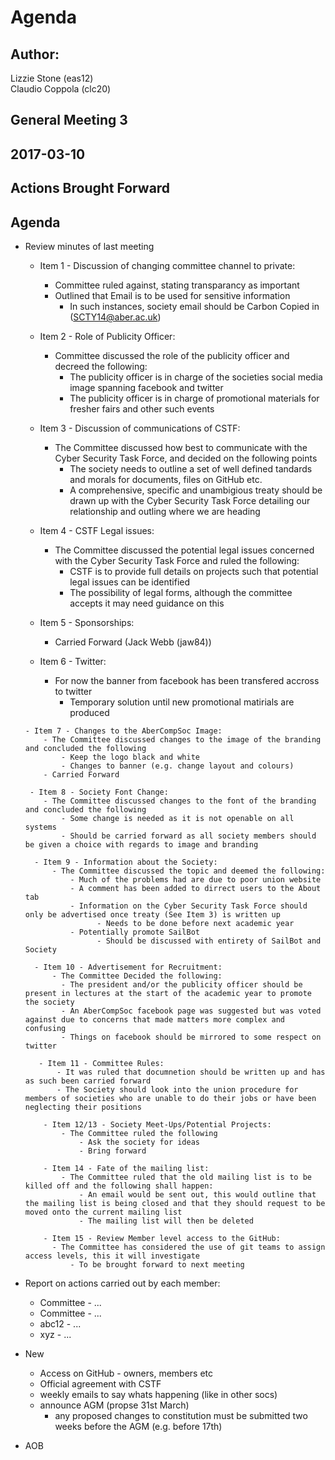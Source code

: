 # Agenda
## Author:
Lizzie Stone (eas12)  
Claudio Coppola (clc20)  

## General Meeting 3 

## 2017-03-10

## Actions Brought Forward

## Agenda

- Review minutes of last meeting <!--- Please fill out from last meetings minutes--->
  - Item 1 - Discussion of changing committee channel to private:
    - Committee ruled against, stating transparancy as important
    - Outlined that Email is to be used for sensitive information
       - In such instances, society email should be Carbon Copied in (SCTY14@aber.ac.uk)
  
  - Item 2 - Role of Publicity Officer:
    - Committee discussed the role of the publicity officer and decreed the following:
        - The publicity officer is in charge of the societies social media image spanning facebook and twitter
        - The publicity officer is in charge of promotional materials for fresher fairs and other such events

   - Item 3 - Discussion of communications of CSTF:
     - The Committee discussed how best to communicate with the Cyber Security Task Force, and decided on the following points
        - The society needs to outline a set of well defined tandards and morals for documents, files on GitHub etc.
        - A comprehensive, specific and unambigious treaty should be drawn up with the Cyber Security Task Force detailing our relationship and outling where we are heading

    - Item 4 - CSTF Legal issues:
        - The Committee discussed the potential legal issues concerned with the Cyber Security Task Force and ruled the following:
          - CSTF is to provide full details on projects such that potential legal issues can be identified
          - The possibility of legal forms, although the committee accepts it may need guidance on this

     - Item 5 - Sponsorships:
        - Carried Forward (Jack Webb (jaw84))

     - Item 6 - Twitter:
        - For now the banner from facebook has been transfered accross to twitter
            - Temporary solution until new promotional matirials are produced

      - Item 7 - Changes to the AberCompSoc Image:
          - The Committee discussed changes to the image of the branding and concluded the following
              - Keep the logo black and white
              - Changes to banner (e.g. change layout and colours)
          - Carried Forward

       - Item 8 - Society Font Change:
          - The Committee discussed changes to the font of the branding and concluded the following
              - Some change is needed as it is not openable on all systems
              - Should be carried forward as all society members should be given a choice with regards to image and branding
        
        - Item 9 - Information about the Society:
            - The Committee discussed the topic and deemed the following:
                - Much of the problems had are due to poor union website
                - A comment has been added to dirrect users to the About tab
                - Information on the Cyber Security Task Force should only be advertised once treaty (See Item 3) is written up
                      - Needs to be done before next academic year
                - Potentially promote SailBot
                      - Should be discussed with entirety of SailBot and Society

        - Item 10 - Advertisement for Recruitment:
            - The Committee Decided the following:
              - The president and/or the publicity officer should be present in lectures at the start of the academic year to promote the society
              - An AberCompSoc facebook page was suggested but was voted against due to concerns that made matters more complex and confusing
              - Things on facebook should be mirrored to some respect on twitter

         - Item 11 - Committee Rules:
             - It was ruled that documnetion should be written up and has as such been carried forward
             - The Society should look into the union procedure for members of societies who are unable to do their jobs or have been neglecting their positions

          - Item 12/13 - Society Meet-Ups/Potential Projects:
              - The Committee ruled the following
                  - Ask the society for ideas
                  - Bring forward
          
          - Item 14 - Fate of the mailing list:
              - The Committee ruled that the old mailing list is to be killed off and the following shall happen:
                  - An email would be sent out, this would outline that the mailing list is being closed and that they should request to be moved onto the current mailing list
                  - The mailing list will then be deleted

          - Item 15 - Review Member level access to the GitHub:
            - The Committee has considered the use of git teams to assign access levels, this it will investigate
                - To be brought forward to next meeting 
- Report on actions carried out by each member:
  - Committee - ...
  - Committee - ...
  - abc12 - ...
  - xyz - ...

- New
    - Access on GitHub - owners, members etc
    - Official agreement with CSTF
    - weekly emails to say whats happening (like in other socs)
    - announce AGM (propse 31st March)
      - any proposed changes to constitution must be submitted two weeks before the AGM (e.g. before 17th)
    
- AOB


